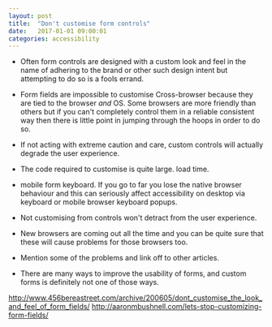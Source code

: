 ```yaml
---
layout: post
title:  "Don't customise form controls"
date:   2017-01-01 09:00:01
categories: accessibility
---
```


* Often form controls are designed with a custom look and feel in the name of adhering to the brand or other such design intent but attempting to do so is a fools errand.

* Form fields are impossible to customise Cross-browser because they are tied to the browser *and* OS. Some browsers are more friendly than others but if you can't completely control them in a reliable consistent way then there is little point in jumping through the hoops in order to do so.

* If not acting with extreme caution and care, custom controls will actually degrade the user experience.

* The code required to customise is quite large. load time.

* mobile form keyboard. If you go to far you lose the native browser behaviour and this can seriously affect accessibility on desktop via keyboard or mobile browser keyboard popups.

* Not customising from controls won't detract from the user experience.

* New browsers are coming out all the time and you can be quite sure that these will cause problems for those browsers too. 

* Mention some of the problems and link off to other articles.

* There are many ways to improve the usability of forms, and custom forms is definitely not one of those ways.

http://www.456bereastreet.com/archive/200605/dont_customise_the_look_and_feel_of_form_fields/
http://aaronmbushnell.com/lets-stop-customizing-form-fields/